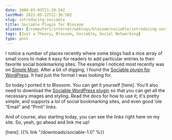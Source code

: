 ```yaml
--- 
date: 2009-03-03T21:29:54Z
lastMod: 2022-05-22T21:36:50Z
slug: introducing-sociable
title: Sociable Plugin for Blosxom
aliases: [/computers/internet/weblogs/blosxom/sociable/introducing-sociable.html]
tags: [Just a Theory, Blosxom, Sociable, Social Networking]
type: post
---
```


I notice a number of places recently where some blogs had a nice array of small
icons to make it easy for readers to add particular entries to their favorite
social bookmarking sites. The example I noticed most recently was on [Simple
Mom]. After a bit of digging, I found the [Sociable plugin for
WordPress][sociable]. It had just the format I was looking for.

So today I ported it to Blosxom. You can get it yourself [here]. You'll also
need to download the [Sociable WordPress plugin][sociable] so that you can get
all the necessary images and styling. Read the docs for how to use it; it's
pretty simple, and supports a *lot* of social bookmarking sites, and even good
’ole “Email” and “Print” links.

And of course, also starting today, you can see the links right here on my site.
So, yeah, go ahead and link me up!

  [Simple Mom]: https://web.archive.org/web/20090302193224/http://simplemom.net/ "Simple Mom"
  [sociable]: https://yoast.com/wordpress/sociable/ "Sociable Plugin home page"
  [here]: {{% link "/downloads/sociable-1.0" %}}
